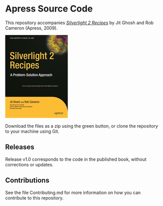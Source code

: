 # Apress Source Code

This repository accompanies [*Silverlight 2 Recipes*](http://www.apress.com/9781590599778) by Jit Ghosh and Rob Cameron (Apress, 2009).

![Cover image](9781590599778.jpg)

Download the files as a zip using the green button, or clone the repository to your machine using Git.

## Releases

Release v1.0 corresponds to the code in the published book, without corrections or updates.

## Contributions

See the file Contributing.md for more information on how you can contribute to this repository.
